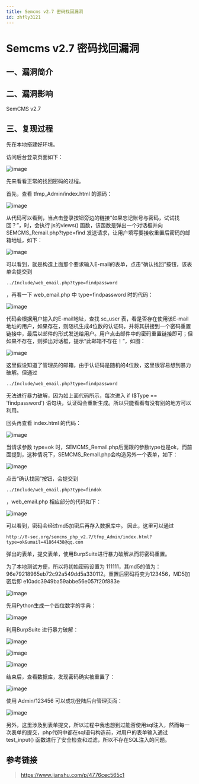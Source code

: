 ```yaml
---
title: Semcms v2.7 密码找回漏洞
id: zhfly3121
---
```


# Semcms v2.7 密码找回漏洞

## 一、漏洞简介

## 二、漏洞影响

SemCMS v2.7

## 三、复现过程

先在本地搭建好环境。

访问后台登录页面如下：

![image](../img/01f162119720b9853ec5699edc926b57.png)

先来看看正常的找回密码的过程。

首先，查看 tfmp_Admin/index.html 的源码：

![image](../img/9501c58ec282f5ace8a51821cf40af19.png)

从代码可以看到，当点击登录按钮旁边的链接“如果忘记账号与密码，试试找回？”，时，会执行 js的views() 函数，该函数是弹出一个对话框并向SEMCMS_Remail.php?type=find 发送请求，让用户填写要接收重置后密码的邮箱地址，如下：

![image](../img/4967e775e3a0b6c94fbb3cb6fce3bba5.png)

可以看到，就是构造上面那个要求输入E-mail的表单，点击“确认找回”按钮，该表单会提交到

```
../Include/web_email.php?type=findpassword 
```

，再看一下 web_email.php 中 type=findpassword 时的代码：

![image](../img/096c766c916978e6d3fae41870bcc803.png)

代码会根据用户输入的E-mail地址，查找 sc_user 表，看是否存在使用该E-mail地址的用户，如果存在，则随机生成4位数的认证码，并将其拼接到一个密码重置链接中，最后以邮件的形式发送给用户。用户点击邮件中的密码重置链接即可；但如果不存在，则弹出对话框，提示“此邮箱不存在！”，如图：

![image](../img/80bdc85a089581283cc347eaef340c7e.png)

这里假设知道了管理员的邮箱，由于认证码是随机的4位数，这里很容易想到暴力破解。但通过

```
../Include/web_email.php?type=findpassword 
```

无法进行暴力破解，因为如上面代码所示，每次进入 if ($Type == 'findpassword') 语句块，认证码会重新生成。所以只能看看有没有别的地方可以利用。

回头再查看 index.html 的代码：

![image](../img/e1bab9c8da89188e627f4ef282ae898c.png)

当请求参数 type=ok 时，SEMCMS_Remail.php后面跟的参数type也是ok，而前面提到，这种情况下，SEMCMS_Remail.php会构造另外一个表单，如下：

![image](../img/bec3ce1dfb4b3b9b8b7c727bda76887c.png)

点击“确认找回”按钮，会提交到

```
../Include/web_email.php?type=findok 
```

，web_email.php 相应部分的代码如下：

![image](../img/56bb9fcded064b75086ce600c898b434.png)

可以看到，密码会经过md5加密后再存入数据库中。
因此，这里可以通过

```
http://0-sec.org/semcms_php_v2.7/tfmp_Admin/index.html?type=ok&umail=41864438@qq.com 
```

弹出的表单，提交表单，使用BurpSuite进行暴力破解从而将密码重置。

为了本地测试方便，所以将初始密码设置为 111111，其md5的值为：96e79218965eb72c92a549dd5a330112。重置后密码将变为123456，MD5加密后即 e10adc3949ba59abbe56e057f20f883e

![image](../img/d29f3dce944db1a334f022bd83696d77.png)

先用Python生成一个四位数字的字典：

![image](../img/00a72e5f67cb2e90546dc099af820bd4.png)

利用BurpSuite 进行暴力破解：

![image](../img/13b08b4fc6fba90377f307eecab986bc.png)

![image](../img/908fb7f2f727b607b68ea531007b7099.png)

![image](../img/58a6399c4552553018b7a5995901bc1d.png)

结束后，查看数据库，发现密码确实被重置了：

![image](../img/697e714c7cad0582071da6c82b5063d2.png)

使用 Admin/123456 可以成功登陆后台管理页面：

![image](../img/ed25b491a9459e93727cd537f2be9382.png)

另外，这里涉及到表单提交，所以过程中我也想到过能否使用sql注入，然而每一次表单的提交，php代码中都在sql语句构造前，对用户的表单输入通过 test_input() 函数进行了安全检查和过滤，所以不存在SQL注入的问题。

## 参考链接

> https://www.jianshu.com/p/4776cec565c1